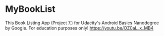 # MyBookList
This Book Listing App (Project 7.) for Udacity's Android Basics Nanodegree by Google. For education purposes only!
https://youtu.be/OZ0aL_x_MB4
